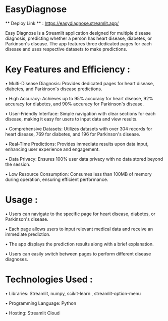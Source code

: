 # EasyDiagnose 

** Deploy Link ** : https://easydiagnose.streamlit.app/

Easy Diagnose is a Streamlit application designed for multiple disease diagnosis, predicting whether a person has heart disease, diabetes, or Parkinson's disease. The app features three dedicated pages for each disease and uses respective datasets to make predictions.

# Key Features and Efficiency :
•	Multi-Disease Diagnosis: Provides dedicated pages for heart disease, diabetes, and Parkinson's disease predictions.

•	High Accuracy: Achieves up to 95% accuracy for heart disease, 92% accuracy for diabetes, and 90% accuracy for Parkinson's disease.

•	User-Friendly Interface: Simple navigation with clear sections for each disease, making it easy for users to input data and view results.

•	Comprehensive Datasets: Utilizes datasets with over 304 records for heart disease, 769 for diabetes, and 196 for Parkinson's disease.

•	Real-Time Predictions: Provides immediate results upon data input, enhancing user experience and engagement.

•	Data Privacy: Ensures 100% user data privacy with no data stored beyond the session.

•	Low Resource Consumption: Consumes less than 100MB of memory during operation, ensuring efficient performance.

# Usage :
•	Users can navigate to the specific page for heart disease, diabetes, or Parkinson's disease.

•	Each page allows users to input relevant medical data and receive an immediate prediction.

•	The app displays the prediction results along with a brief explanation.
	
•	Users can easily switch between pages to perform different disease diagnoses.

# Technologies Used :
• Libraries: Streamlit, numpy, scikit-learn , streamlit-option-menu

• Programming Language: Python

• Hosting: Streamlit Cloud

